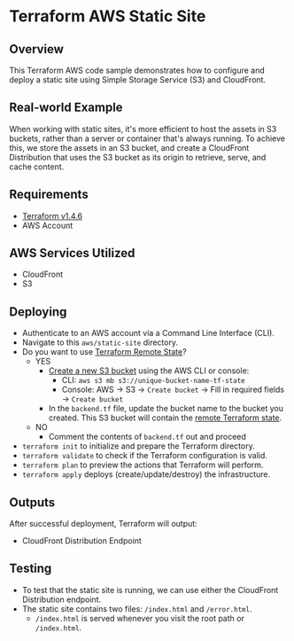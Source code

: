 # Terraform AWS Static Site

## Overview

This Terraform AWS code sample demonstrates how to configure and deploy a static site using Simple Storage Service (S3) and CloudFront.

## Real-world Example

When working with static sites, it's more efficient to host the assets in S3 buckets, rather than a server or container that's always running. To achieve this, we store the assets in an S3 bucket, and create a CloudFront Distribution that uses the S3 bucket as its origin to retrieve, serve, and cache content.

## Requirements

- [Terraform v1.4.6](https://developer.hashicorp.com/terraform/downloads)
- AWS Account

## AWS Services Utilized

- CloudFront
- S3

## Deploying

- Authenticate to an AWS account via a Command Line Interface (CLI).
- Navigate to this `aws/static-site` directory.
- Do you want to use [Terraform Remote State](https://developer.hashicorp.com/terraform/language/state/remote)?
  - YES
    - [Create a new S3 bucket](https://docs.aws.amazon.com/AmazonS3/latest/userguide/create-bucket-overview.html) using the AWS CLI or console:
      - CLI: `aws s3 mb s3://unique-bucket-name-tf-state`
      - Console: AWS &#8594; S3 &#8594; `Create bucket` &#8594; Fill in required fields &#8594; `Create bucket`
    - In the `backend.tf` file, update the bucket name to the bucket you created. This S3 bucket will contain the [remote Terraform state](https://developer.hashicorp.com/terraform/language/settings/backends/s3).
  - NO 
    - Comment the contents of `backend.tf` out and proceed
- `terraform init` to initialize and prepare the Terraform directory.
- `terraform validate` to check if the Terraform configuration is valid.
- `terraform plan` to preview the actions that Terraform will perform.
- `terraform apply` deploys (create/update/destroy) the infrastructure.

## Outputs

After successful deployment, Terraform will output:

- CloudFront Distribution Endpoint

## Testing

- To test that the static site is running, we can use either the CloudFront Distribution endpoint.
- The static site contains two files: `/index.html` and `/error.html`.
  - `/index.html` is served whenever you visit the root path or `/index.html`.
